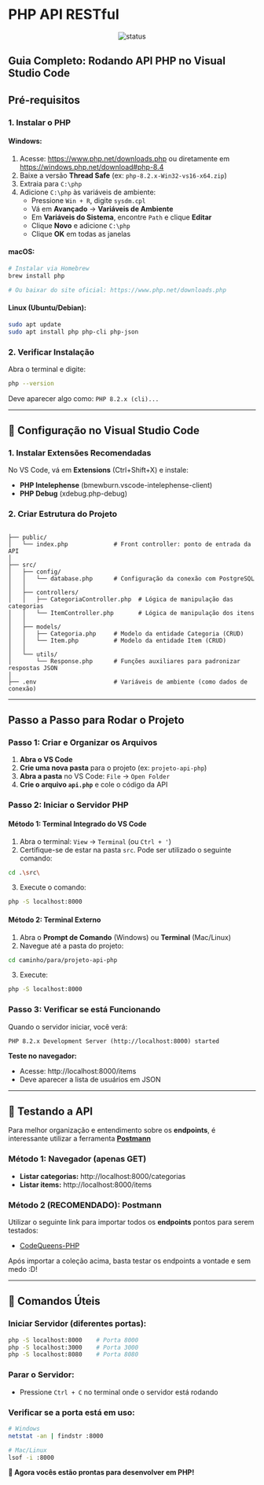 # PHP API RESTful

<p align="center">
   <img src="https://img.shields.io/static/v1?label=STATUS&message=EM%20DESENVOLVIMENTO&color=RED&style=for-the-badge" alt="status"/>
</p>

## Guia Completo: Rodando API PHP no Visual Studio Code

## **Pré-requisitos**

### 1. **Instalar o PHP**

#### **Windows:**

1. Acesse: https://www.php.net/downloads.php ou diretamente em https://windows.php.net/download#php-8.4
2. Baixe a versão **Thread Safe** (ex: `php-8.2.x-Win32-vs16-x64.zip`)
3. Extraia para `C:\php`
4. Adicione `C:\php` às variáveis de ambiente:
   - Pressione `Win + R`, digite `sysdm.cpl`
   - Vá em **Avançado** → **Variáveis de Ambiente**
   - Em **Variáveis do Sistema**, encontre `Path` e clique **Editar**
   - Clique **Novo** e adicione `C:\php`
   - Clique **OK** em todas as janelas

#### **macOS:**

```bash
# Instalar via Homebrew
brew install php

# Ou baixar do site oficial: https://www.php.net/downloads.php
```

#### **Linux (Ubuntu/Debian):**

```bash
sudo apt update
sudo apt install php php-cli php-json
```

### 2. **Verificar Instalação**

Abra o terminal e digite:

```bash
php --version
```

Deve aparecer algo como: `PHP 8.2.x (cli)...`

---

## 🔧 **Configuração no Visual Studio Code**

### 1. **Instalar Extensões Recomendadas**

No VS Code, vá em **Extensions** (Ctrl+Shift+X) e instale:

- **PHP Intelephense** (bmewburn.vscode-intelephense-client)
- **PHP Debug** (xdebug.php-debug)

### 2. **Criar Estrutura do Projeto**

```

├── public/
│   └── index.php             # Front controller: ponto de entrada da API
│
├── src/
│   ├── config/
│   │   └── database.php      # Configuração da conexão com PostgreSQL
│   │
│   ├── controllers/
│   │   ├── CategoriaController.php  # Lógica de manipulação das categorias
│   │   └── ItemController.php       # Lógica de manipulação dos itens
│   │
│   ├── models/
│   │   ├── Categoria.php     # Modelo da entidade Categoria (CRUD)
│   │   └── Item.php          # Modelo da entidade Item (CRUD)
│   │
│   └── utils/
│       └── Response.php      # Funções auxiliares para padronizar respostas JSON
│
├── .env                      # Variáveis de ambiente (como dados de conexão)

```

---

##  **Passo a Passo para Rodar o Projeto**

### **Passo 1: Criar e Organizar os Arquivos**

1. **Abra o VS Code**
2. **Crie uma nova pasta** para o projeto (ex: `projeto-api-php`)
3. **Abra a pasta** no VS Code: `File` → `Open Folder`
4. **Crie o arquivo `api.php`** e cole o código da API

### **Passo 2: Iniciar o Servidor PHP**

#### **Método 1: Terminal Integrado do VS Code**

1. Abra o terminal: `View` → `Terminal` (ou `Ctrl + '`)
2. Certifique-se de estar na pasta `src`. Pode ser utilizado o seguinte comando:

```bash
cd .\src\
```

3. Execute o comando:

```bash
php -S localhost:8000
```

#### **Método 2: Terminal Externo**

1. Abra o **Prompt de Comando** (Windows) ou **Terminal** (Mac/Linux)
2. Navegue até a pasta do projeto:

```bash
cd caminho/para/projeto-api-php
```

3. Execute:

```bash
php -S localhost:8000
```

### **Passo 3: Verificar se está Funcionando**

Quando o servidor iniciar, você verá:

```
PHP 8.2.x Development Server (http://localhost:8000) started
```

**Teste no navegador:**

- Acesse: http://localhost:8000/items
- Deve aparecer a lista de usuários em JSON

---

## 🧪 **Testando a API**

Para melhor organização e entendimento sobre os **endpoints**, é interessante utilizar a ferramenta [**Postmann**](https://www.postman.com/downloads/)

### **Método 1: Navegador (apenas GET)**

- **Listar categorias:** http://localhost:8000/categorias
- **Listar items:** http://localhost:8000/items

### **Método 2 (RECOMENDADO): Postmann**

Utilizar o seguinte link para importar todos os **endpoints** pontos para serem testados:

- [CodeQueens-PHP](https://interstellar-star-144677.postman.co/workspace/Team-Workspace~5eead234-3417-4440-84ed-4874d6ee7cff/collection/27429896-6aceac37-2c0e-470f-b8a5-6947377d5e04?action=share&source=copy-link&creator=27429896)

Após importar a coleção acima, basta testar os endpoints a vontade e sem medo :D!

---

## 🚀 **Comandos Úteis**

### **Iniciar Servidor (diferentes portas):**

```bash
php -S localhost:8000    # Porta 8000
php -S localhost:3000    # Porta 3000
php -S localhost:8080    # Porta 8080
```

### **Parar o Servidor:**

- Pressione `Ctrl + C` no terminal onde o servidor está rodando

### **Verificar se a porta está em uso:**

```bash
# Windows
netstat -an | findstr :8000

# Mac/Linux
lsof -i :8000
```

**🎉 Agora vocês estão prontas para desenvolver em PHP!**

